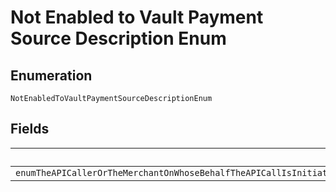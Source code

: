 
# Not Enabled to Vault Payment Source Description Enum

## Enumeration

`NotEnabledToVaultPaymentSourceDescriptionEnum`

## Fields

| Name |
|  --- |
| `enumTheAPICallerOrTheMerchantOnWhoseBehalfTheAPICallIsInitiatedIsNotAllowedToVaultTheGivenSourcePleaseContactPayPalCustomerSupportForAssistance` |

